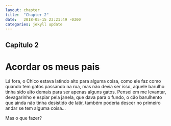 ```yaml
---
layout: chapter
title:  "Chapter 2"
date:   2018-05-15 23:21:49 -0300
categories: jekyll update
---
```






## Capítulo 2
# Acordar os meus pais

Lá fora, o Chico estava latindo alto para alguma coisa, como ele faz como quando tem gatos passando na rua, mas não devia ser isso, aquele barulho tinha sido alto demais para ser apenas alguns gatos. Pensei em me levantar, devagarinho e espiar pela janela, que dava para o fundo, o cão barulhento que ainda não tinha desistido de latir, também poderia descer no primeiro andar se tem alguma coisa…

Mas o que fazer? 

